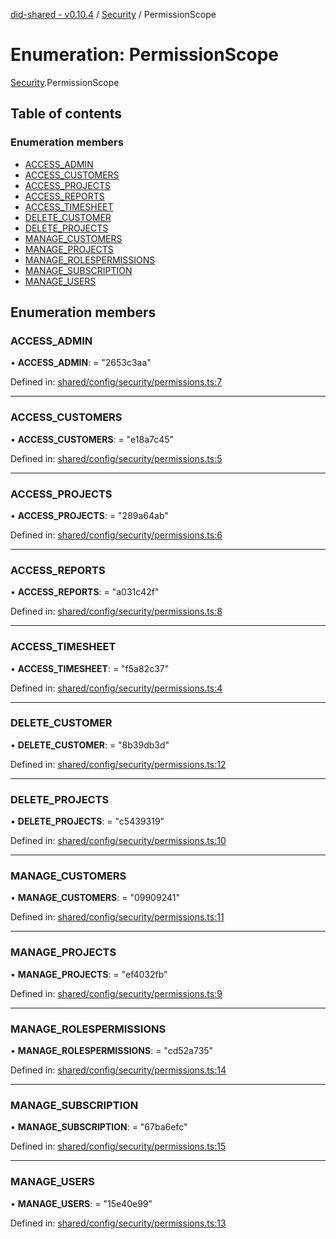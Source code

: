 [did-shared - v0.10.4](../README.md) / [Security](../modules/security.md) / PermissionScope

# Enumeration: PermissionScope

[Security](../modules/security.md).PermissionScope

## Table of contents

### Enumeration members

- [ACCESS\_ADMIN](security.permissionscope.md#access_admin)
- [ACCESS\_CUSTOMERS](security.permissionscope.md#access_customers)
- [ACCESS\_PROJECTS](security.permissionscope.md#access_projects)
- [ACCESS\_REPORTS](security.permissionscope.md#access_reports)
- [ACCESS\_TIMESHEET](security.permissionscope.md#access_timesheet)
- [DELETE\_CUSTOMER](security.permissionscope.md#delete_customer)
- [DELETE\_PROJECTS](security.permissionscope.md#delete_projects)
- [MANAGE\_CUSTOMERS](security.permissionscope.md#manage_customers)
- [MANAGE\_PROJECTS](security.permissionscope.md#manage_projects)
- [MANAGE\_ROLESPERMISSIONS](security.permissionscope.md#manage_rolespermissions)
- [MANAGE\_SUBSCRIPTION](security.permissionscope.md#manage_subscription)
- [MANAGE\_USERS](security.permissionscope.md#manage_users)

## Enumeration members

### ACCESS\_ADMIN

• **ACCESS\_ADMIN**: = "2653c3aa"

Defined in: [shared/config/security/permissions.ts:7](https://github.com/Puzzlepart/did/blob/dev/shared/config/security/permissions.ts#L7)

___

### ACCESS\_CUSTOMERS

• **ACCESS\_CUSTOMERS**: = "e18a7c45"

Defined in: [shared/config/security/permissions.ts:5](https://github.com/Puzzlepart/did/blob/dev/shared/config/security/permissions.ts#L5)

___

### ACCESS\_PROJECTS

• **ACCESS\_PROJECTS**: = "289a64ab"

Defined in: [shared/config/security/permissions.ts:6](https://github.com/Puzzlepart/did/blob/dev/shared/config/security/permissions.ts#L6)

___

### ACCESS\_REPORTS

• **ACCESS\_REPORTS**: = "a031c42f"

Defined in: [shared/config/security/permissions.ts:8](https://github.com/Puzzlepart/did/blob/dev/shared/config/security/permissions.ts#L8)

___

### ACCESS\_TIMESHEET

• **ACCESS\_TIMESHEET**: = "f5a82c37"

Defined in: [shared/config/security/permissions.ts:4](https://github.com/Puzzlepart/did/blob/dev/shared/config/security/permissions.ts#L4)

___

### DELETE\_CUSTOMER

• **DELETE\_CUSTOMER**: = "8b39db3d"

Defined in: [shared/config/security/permissions.ts:12](https://github.com/Puzzlepart/did/blob/dev/shared/config/security/permissions.ts#L12)

___

### DELETE\_PROJECTS

• **DELETE\_PROJECTS**: = "c5439319"

Defined in: [shared/config/security/permissions.ts:10](https://github.com/Puzzlepart/did/blob/dev/shared/config/security/permissions.ts#L10)

___

### MANAGE\_CUSTOMERS

• **MANAGE\_CUSTOMERS**: = "09909241"

Defined in: [shared/config/security/permissions.ts:11](https://github.com/Puzzlepart/did/blob/dev/shared/config/security/permissions.ts#L11)

___

### MANAGE\_PROJECTS

• **MANAGE\_PROJECTS**: = "ef4032fb"

Defined in: [shared/config/security/permissions.ts:9](https://github.com/Puzzlepart/did/blob/dev/shared/config/security/permissions.ts#L9)

___

### MANAGE\_ROLESPERMISSIONS

• **MANAGE\_ROLESPERMISSIONS**: = "cd52a735"

Defined in: [shared/config/security/permissions.ts:14](https://github.com/Puzzlepart/did/blob/dev/shared/config/security/permissions.ts#L14)

___

### MANAGE\_SUBSCRIPTION

• **MANAGE\_SUBSCRIPTION**: = "67ba6efc"

Defined in: [shared/config/security/permissions.ts:15](https://github.com/Puzzlepart/did/blob/dev/shared/config/security/permissions.ts#L15)

___

### MANAGE\_USERS

• **MANAGE\_USERS**: = "15e40e99"

Defined in: [shared/config/security/permissions.ts:13](https://github.com/Puzzlepart/did/blob/dev/shared/config/security/permissions.ts#L13)
